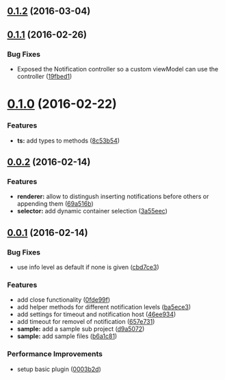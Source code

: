 <a name="0.1.2"></a>
## [0.1.2](https://github.com/MarcScheib/aurelia-notification/compare/0.1.1...v0.1.2) (2016-03-04)




<a name="0.1.1"></a>
## [0.1.1](https://github.com/MarcScheib/aurelia-notification/compare/0.1.0...v0.1.1) (2016-02-26)


### Bug Fixes

* Exposed the Notification controller so a custom viewModel can use the controller ([19fbed1](https://github.com/MarcScheib/aurelia-notification/commit/19fbed1))



<a name="0.1.0"></a>
# [0.1.0](https://github.com/MarcScheib/aurelia-notification/compare/0.0.2...v0.1.0) (2016-02-22)


### Features

* **ts:** add types to methods ([8c53b54](https://github.com/MarcScheib/aurelia-notification/commit/8c53b54))



<a name="0.0.2"></a>
## [0.0.2](https://github.com/MarcScheib/aurelia-notification/compare/0.0.1...0.0.2) (2016-02-14)


### Features

* **renderer:** allow to distingush inserting notifications before others or appending them ([69a516b](https://github.com/MarcScheib/aurelia-notification/commit/69a516b))
* **selector:** add dynamic container selection ([3a55eec](https://github.com/MarcScheib/aurelia-notification/commit/3a55eec))



<a name="0.0.1"></a>
## [0.0.1](https://github.com/MarcScheib/aurelia-notification/compare/d9a5072...0.0.1) (2016-02-14)


### Bug Fixes

* use info level as default if none is given ([cbd7ce3](https://github.com/MarcScheib/aurelia-notification/commit/cbd7ce3))

### Features

* add close functionality ([0fde99f](https://github.com/MarcScheib/aurelia-notification/commit/0fde99f))
* add helper methods for different notification levels ([ba5ece3](https://github.com/MarcScheib/aurelia-notification/commit/ba5ece3))
* add settings for timeout and notification host ([46ee934](https://github.com/MarcScheib/aurelia-notification/commit/46ee934))
* add timeout for removel of notification ([657e731](https://github.com/MarcScheib/aurelia-notification/commit/657e731))
* **sample:** add a sample sub project ([d9a5072](https://github.com/MarcScheib/aurelia-notification/commit/d9a5072))
* **sample:** add sample files ([b6a1c81](https://github.com/MarcScheib/aurelia-notification/commit/b6a1c81))

### Performance Improvements

* setup basic plugin ([0003b2d](https://github.com/MarcScheib/aurelia-notification/commit/0003b2d))



